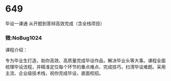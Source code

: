 # 649
毕设一课通 从开题到答辩高效完成（含全栈项目）
### 微:NoBug1024 


课程介绍：

专为毕业生打造，助你高效、高质量完成毕设作品，解决毕业头等大事。课程全面梳理毕设流程，并精准定位每个环节的重点难点、完成技巧，扫清毕设难题。采用主流、企业级技术栈，祝你完成毕设，直面校招。

